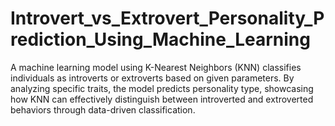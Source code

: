# Introvert_vs_Extrovert_Personality_Prediction_Using_Machine_Learning
A machine learning model using K-Nearest Neighbors (KNN) classifies individuals as introverts or extroverts based on given parameters. By analyzing specific traits, the model predicts personality type, showcasing how KNN can effectively distinguish between introverted and extroverted behaviors through data-driven classification.
